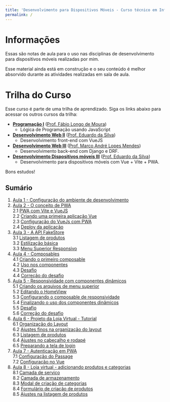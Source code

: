 ```yaml
---
title: 'Desenvolvimento para Dispositivos Móveis - Curso técnico em Informática para Internet'
permalink: /
---
```


# Informações

Essas são notas de aula para o uso nas disciplinas de desenvolvimento para dispositivos móveis realizadas por mim.

Esse material ainda está em construção e o seu conteúdo é melhor absorvido durante as atividades realizadas em sala de aula.

# Trilha do Curso

Esse curso é parte de uma trilha de aprendizado. Siga os links abaixo para acessar os outros cursos da trilha:

- **[Programação I](https://github.com/ldmfabio/Programacao)** ([Prof. Fábio Longo de Moura](https://github.com/ldmfabio))
  - Lógica de Programação usando JavaScript
- **[Desenvolvimento Web II](https://eduardo-da-silva.github.io/aula-desenvolvimento-web/)** ([Prof. Eduardo da Silva](https://github.com/eduardo-da-silva/))
  - Desenvolvimento front-end com VueJS
- **[Desenvolvimento Web III](https://github.com/marrcandre/django-drf-tutorial)** ([Prof. Marco André Lopes Mendes](https://github.com/marrcandre))
  - Desenvolvimento back-end com Django e DRF.
- **[Desenvolvimento Dispositivos móveis III](https://eduardo-da-silva.github.io/aula-desenvolvimento-mobile/)** ([Prof. Eduardo da Silva](https://github.com/eduardo-da-silva/))
  - Desenvolvimento para dispositivos móveis com Vue + Vite + PWA.

Bons estudos!

## Sumário

1. [Aula 1 - Configuração do ambiente de desenvolvimento](ambiente/intro.md)
2. [Aula 2 - O conceito de PWA](aplicacoes-pwa/intro.md)  
   2.1 [PWA com Vite e VueJS](aplicacoes-pwa/pwa-com-vite-e-vuejs.md)  
   2.2 [Criando uma primeira aplicação Vue](aplicacoes-pwa/criando-aplicacao-vue.md)  
   2.3 [Configuração do VueJs com PWA](aplicacoes-pwa/configuracao-vue-com-pwa.md)  
   2.4 [Deploy da aplicação](aplicacoes-pwa/deploy-aplicacao.md)
3. [Aula 3 - A API FakeStore](listagem-produtos/intro.md)  
   3.1 [Listagem de produtos](listagem-produtos/listagem-de-produtos.md)  
   3.2 [Estilização básica](listagem-produtos/estilizacao-basica.md)  
   3.3 [Menu Superior Responsivo](listagem-produtos/menu-superior-responsivo.md)
4. [Aula 4 - Composables](composables-responsividade/intro.md)  
   4.1 [Criando o primeiro composable](composables-responsividade/criando-um-composable.md)  
   4.2 [Uso nos componentes](composables-responsividade/uso-nos-componentes.md)  
   4.3 [Desafio](composables-responsividade/desafio.md)  
   4.4 [Correção do desafio](composables-responsividade/correcao.md)
5. [Aula 5 - Responsividade com componentes dinâmicos](componentes-dinamicos/intro.md)  
   5.1 [Criando os arquivos de menu superior](componentes-dinamicos/criando-arquivos-menu-superior.md)  
   5.2 [Editando o HomeView](componentes-dinamicos/editando-homeview.md)  
   5.3 [Configurando o composable de responsividade](componentes-dinamicos/configurando-composable-responsividade.md)  
   5.4 [Finalizando o uso dos componentes dinâmicos](componentes-dinamicos/finalizando-uso-componentes-dinamicos.md)  
   5.5 [Desafio](componentes-dinamicos/desafio.md)  
   5.6 [Correção do desafio](componentes-dinamicos/correcao.md)
6. [Aula 6 - Projeto da Loja Virtual - Tutorial](loja-virtual/intro.md)  
   6.1 [Organização do Layout](loja-virtual/layout.md)  
   6.2 [Ajustes finos na organização do layout](loja-virtual/layout-grid.md)  
   6.3 [Listagem de produtos](loja-virtual/listagem-produtos.md)  
   6.4 [Ajustes no cabeçalho e rodapé](loja-virtual/cabecalho-rodape.md)  
   6.5 [Preparando a tela de login](loja-virtual/preparando-login.md)
7. [Aula 7 - Autenticação em PWA](autenticacao/intro.md)  
   7.1 [Configuração do Passage](autenticacao/configuracao-passage.md)  
   7.2 [Configuração no Vue](autenticacao/configuracao-no-vue.md)
8. [Aula 8 - Loja virtual - adicionando produtos e categorias](loja-virtual-adicionar-produtos/intro.md)  
   8.1 [Camada de serviço](loja-virtual-adicionar-produtos/camada-servico.md)  
   8.2 [Camada de armazenamento](loja-virtual-adicionar-produtos/camada-armazenamento.md)  
   8.3 [Modal de criação de categorias](loja-virtual-adicionar-produtos/modal-criacao-categorias.md)  
   8.4 [Formulário de criação de produtos](loja-virtual-adicionar-produtos/formulario-criacao-produtos.md)  
   8.5 [Ajustes na listagem de produtos](loja-virtual-adicionar-produtos/ajustes-listagem-produtos.md)
